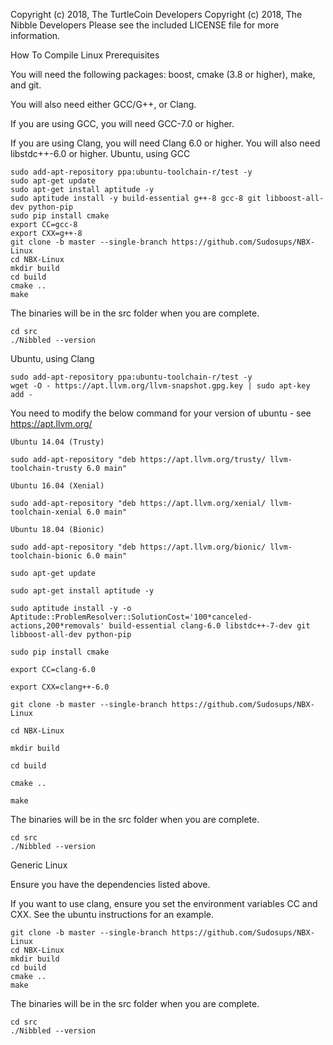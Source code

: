 Copyright (c) 2018, The TurtleCoin Developers
Copyright (c) 2018, The Nibble Developers
Please see the included LICENSE file for more information.

How To Compile
Linux
Prerequisites

You will need the following packages: boost, cmake (3.8 or higher), make, and git.

You will also need either GCC/G++, or Clang.

If you are using GCC, you will need GCC-7.0 or higher.

If you are using Clang, you will need Clang 6.0 or higher. You will also need libstdc++-6.0 or higher.
Ubuntu, using GCC

    sudo add-apt-repository ppa:ubuntu-toolchain-r/test -y
    sudo apt-get update
    sudo apt-get install aptitude -y
    sudo aptitude install -y build-essential g++-8 gcc-8 git libboost-all-dev python-pip
    sudo pip install cmake
    export CC=gcc-8
    export CXX=g++-8
    git clone -b master --single-branch https://github.com/Sudosups/NBX-Linux
    cd NBX-Linux
    mkdir build
    cd build
    cmake ..
    make

The binaries will be in the src folder when you are complete.

    cd src
    ./Nibbled --version

Ubuntu, using Clang

    sudo add-apt-repository ppa:ubuntu-toolchain-r/test -y
    wget -O - https://apt.llvm.org/llvm-snapshot.gpg.key | sudo apt-key add -

You need to modify the below command for your version of ubuntu - see https://apt.llvm.org/

    Ubuntu 14.04 (Trusty)

    sudo add-apt-repository "deb https://apt.llvm.org/trusty/ llvm-toolchain-trusty 6.0 main"

    Ubuntu 16.04 (Xenial)

    sudo add-apt-repository "deb https://apt.llvm.org/xenial/ llvm-toolchain-xenial 6.0 main"

    Ubuntu 18.04 (Bionic)

    sudo add-apt-repository "deb https://apt.llvm.org/bionic/ llvm-toolchain-bionic 6.0 main"

    sudo apt-get update

    sudo apt-get install aptitude -y

    sudo aptitude install -y -o Aptitude::ProblemResolver::SolutionCost='100*canceled-actions,200*removals' build-essential clang-6.0 libstdc++-7-dev git libboost-all-dev python-pip

    sudo pip install cmake

    export CC=clang-6.0

    export CXX=clang++-6.0

    git clone -b master --single-branch https://github.com/Sudosups/NBX-Linux

    cd NBX-Linux

    mkdir build

    cd build

    cmake ..

    make

The binaries will be in the src folder when you are complete.

    cd src
    ./Nibbled --version

Generic Linux

Ensure you have the dependencies listed above.

If you want to use clang, ensure you set the environment variables CC and CXX. See the ubuntu instructions for an example.

    git clone -b master --single-branch https://github.com/Sudosups/NBX-Linux
    cd NBX-Linux
    mkdir build
    cd build
    cmake ..
    make

The binaries will be in the src folder when you are complete.

    cd src
    ./Nibbled --version




